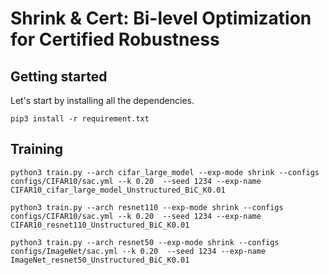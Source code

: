 # Shrink & Cert: Bi-level Optimization for Certified Robustness

## Getting started

Let's start by installing all the dependencies. 

`pip3 install -r requirement.txt`

## Training

`python3 train.py --arch cifar_large_model --exp-mode shrink --configs configs/CIFAR10/sac.yml --k 0.20  --seed 1234 --exp-name CIFAR10_cifar_large_model_Unstructured_BiC_K0.01`

`python3 train.py --arch resnet110 --exp-mode shrink --configs configs/CIFAR10/sac.yml --k 0.20  --seed 1234 --exp-name CIFAR10_resnet110_Unstructured_BiC_K0.01`

`python3 train.py --arch resnet50 --exp-mode shrink --configs configs/ImageNet/sac.yml --k 0.20  --seed 1234 --exp-name ImageNet_resnet50_Unstructured_BiC_K0.01`
